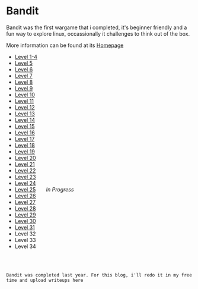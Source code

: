 # Bandit 

Bandit was the first wargame that i completed, it's beginner friendly and a fun way to explore linux, occassionally it challenges to think out of the box.

More information can be found at its [Homepage](https://overthewire.org/wargames/bandit/)

- [Level 1-4](./Level1-4.md)
- [Level 5](./Level5.md)
- [Level 6](./Level6.md)
- [Level 7](./Level7.md)
- [Level 8](./Level8.md)
- [Level 9](./Level9.md)
- [Level 10](./Level10.md)
- [Level 11](./Level11.md)
- [Level 12](./Level12.md)
- [Level 13](./Level13.md)
- [Level 14](./Level14.md)
- [Level 15](./Level15.md)
- [Level 16](./Level16.md)
- [Level 17](./Level17.md)
- [Level 18](./Level18.md)
- [Level 19](./Level19.md)
- [Level 20](./Level20.md)
- [Level 21](./Level21.md)
- [Level 22](./Level22.md)
- [Level 23](./Level23.md)
- [Level 24](./Level24.md)
- [Level 25](./Level25.md)    <span id=pending><em>In Progress</em></span>
- [Level 26](./Level26.md)
- [Level 27](./Level27.md)
- [Level 28](./Level28.md)
- [Level 29](./Level29.md)
- [Level 30](./Level30.md)
- [Level 31](./Level31.md)
- Level 32
- Level 33
- Level 34



<br/>
<br/>


```
Bandit was completed last year. For this blog, i'll redo it in my free time and upload writeups here
```
